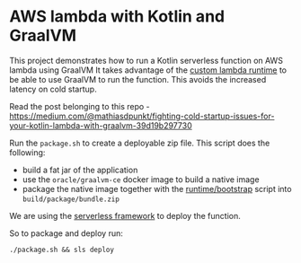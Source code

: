 # AWS lambda with Kotlin and GraalVM

This project demonstrates how to run a Kotlin serverless function on AWS lambda using GraalVM
It takes advantage of the  [custom lambda runtime](https://docs.aws.amazon.com/lambda/latest/dg/runtimes-custom.html) to be able to use GraalVM to run the function.
This avoids the increased latency on cold startup.

Read the post belonging to this repo - https://medium.com/@mathiasdpunkt/fighting-cold-startup-issues-for-your-kotlin-lambda-with-graalvm-39d19b297730

Run the `package.sh` to create a deployable zip file. This script does the following:

- build a fat jar of the application
- use the `oracle/graalvm-ce` docker image to build a native image
- package the native image together with the [runtime/bootstrap](bootstrap) script into `build/package/bundle.zip`

We are using the [serverless framework](https://serverless.com/) to deploy the function.

So to package and deploy run:

```
./package.sh && sls deploy
```
